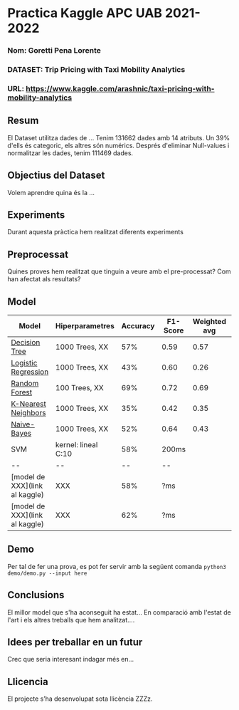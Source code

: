 # Practica Kaggle APC UAB 2021-2022

### Nom: Goretti Pena Lorente
### DATASET: Trip Pricing with Taxi Mobility Analytics
### URL: https://www.kaggle.com/arashnic/taxi-pricing-with-mobility-analytics

## Resum
El Dataset utilitza dades de ...
Tenim 131662 dades amb 14 atributs. Un 39% d'ells és categoric, els altres són numérics. Després d'eliminar Null-values i normalitzar les dades, tenim 111469 dades.

## Objectius del Dataset
Volem aprendre quina és la ...

## Experiments
Durant aquesta pràctica hem realitzat diferents experiments

## Preprocessat
Quines proves hem realitzat que tinguin a veure amb el pre-processat? Com han afectat als resultats?

## Model
| Model | Hiperparametres | Accuracy | F1-Score | Weighted avg | Temps |
| -- | -- | -- | -- | -- | -- |
| [Decision Tree](link) | 1000 Trees, XX | 57% | 0.59 | 0.57 | 13.2 ms |
| [Logistic Regression](link) | 1000 Trees, XX | 43% | 0.60 | 0.26 | 5.98 ms |
| [Random Forest](link) | 100 Trees, XX | 69% | 0.72 |  0.69 | 866 ms |
| [K-Nearest Neighbors](link) | 1000 Trees, XX | 35% | 0.42 | 0.35 | 37.2 s |
| [Naive-Bayes](link) | 1000 Trees, XX | 52% | 0.64 |  0.43 | 32.6 ms |
| SVM | kernel: lineal C:10 | 58% | 200ms |
| -- | -- | -- | -- |
| [model de XXX](link al kaggle) | XXX | 58% | ?ms |
| [model de XXX](link al kaggle) | XXX | 62% | ?ms |

## Demo
Per tal de fer una prova, es pot fer servir amb la següent comanda
``` python3 demo/demo.py --input here ```

## Conclusions
El millor model que s'ha aconseguit ha estat... 
En comparació amb l'estat de l'art i els altres treballs que hem analitzat....

## Idees per treballar en un futur
Crec que seria interesant indagar més en... 

## Llicencia
El projecte s’ha desenvolupat sota llicència ZZZz.
